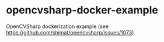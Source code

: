 # opencvsharp-docker-example
OpenCVSharp dockerization example (see https://github.com/shimat/opencvsharp/issues/1073)
